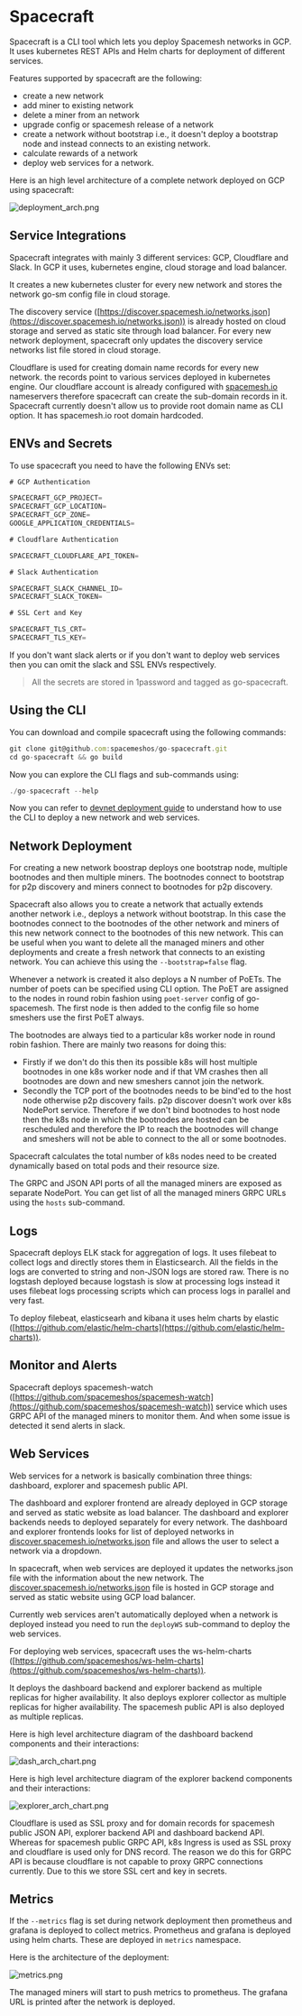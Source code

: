 # Spacecraft

Spacecraft is a CLI tool which lets you deploy Spacemesh networks in GCP. It uses kubernetes REST APIs and Helm charts for deployment of different services. 

Features supported by spacecraft are the following: 

- create a new network
- add miner to existing network
- delete a miner from an network
- upgrade config or spacemesh release of a network
- create a network without bootstrap i.e., it doesn't deploy a bootstrap node and instead connects to an existing network.
- calculate rewards of a network
- deploy web services for a network.

Here is an high level architecture of a complete network deployed on GCP using spacecraft:

![deployment_arch.png](docs/deployment_arch.png)

## Service Integrations

Spacecraft integrates with mainly 3 different services: GCP, Cloudflare and Slack. In GCP it uses, kubernetes engine, cloud storage and load balancer. 

It creates a new kubernetes cluster for every new network and stores the network go-sm config file in cloud storage. 

The discovery service ([https://discover.spacemesh.io/networks.json](https://discover.spacemesh.io/networks.json)) is already hosted on cloud storage and served as static site through load balancer. For every new network deployment, spacecraft only updates the discovery service networks list file stored in cloud storage.

Cloudflare is used for creating domain name records for every new network. the records point to various services deployed in kubernetes engine. Our cloudflare account is already configured with [spacemesh.io](http://spacemesh.io) nameservers therefore spacecraft can create the sub-domain records in it. Spacecraft currently doesn't allow us to provide root domain name as CLI option. It has spacemesh.io root domain hardcoded. 

## ENVs and Secrets

To use spacecraft you need to have the following ENVs set:

```jsx
# GCP Authentication

SPACECRAFT_GCP_PROJECT=
SPACECRAFT_GCP_LOCATION=
SPACECRAFT_GCP_ZONE=
GOOGLE_APPLICATION_CREDENTIALS=

# Cloudflare Authentication

SPACECRAFT_CLOUDFLARE_API_TOKEN=

# Slack Authentication

SPACECRAFT_SLACK_CHANNEL_ID=
SPACECRAFT_SLACK_TOKEN=

# SSL Cert and Key

SPACECRAFT_TLS_CRT=
SPACECRAFT_TLS_KEY=
```

If you don't want slack alerts or if you don't want to deploy web services then you can omit the slack and SSL ENVs respectively. 

> All the secrets are stored in 1password and tagged as go-spacecraft.
> 

## Using the CLI

You can download and compile spacecraft using the following commands:

```jsx
git clone git@github.com:spacemeshos/go-spacecraft.git
cd go-spacecraft && go build
```

Now you can explore the CLI flags and sub-commands using:

```jsx
./go-spacecraft --help
```

Now you can refer to [devnet deployment guide](docs/devnet.md) to understand how to use the CLI to deploy a new network and web services.

## Network Deployment

For creating a new network boostrap deploys one bootstrap node, multiple bootnodes and then multiple miners. The bootnodes connect to bootstrap for p2p discovery and miners connect to bootnodes for p2p discovery. 

Spacecraft also allows you to create a network that actually extends another network i.e., deploys a network without bootstrap. In this case the bootnodes connect to the bootnodes of the other network and miners of this new network connect to the bootnodes of this new network. This can be useful when you want to delete all the managed miners and other deployments and create a fresh network that connects to an existing network. You can achieve this using the `--bootstrap=false` flag.

Whenever a network is created it also deploys a N number of PoETs. The number of poets can be specified using CLI option.  The PoET are assigned to the nodes in round robin fashion using `poet-server` config of go-spacemesh. The first node is then added to the config file so home smeshers use the first PoET always. 

The bootnodes are always tied to a particular k8s worker node in round robin fashion. There are mainly two reasons for doing this: 

- Firstly if we don't do this then its possible k8s will host multiple bootnodes in one k8s worker node and if that VM crashes then all bootnodes are down and new smeshers cannot join the network.
- Secondly the TCP port of the bootnodes needs to be bind'ed to the host node otherwise p2p discovery fails. p2p discover doesn't work over k8s NodePort service. Therefore if we don't bind bootnodes to host node then the k8s node in which the bootnodes are hosted can be rescheduled and therefore the IP to reach the bootnodes will change and smeshers will not be able to connect to the all or some bootnodes.

Spacecraft calculates the total number of k8s nodes need to be created dynamically based on total pods and their resource size. 

The GRPC and JSON API ports of all the managed miners are exposed as separate NodePort. You can get list of all the managed miners GRPC URLs using the `hosts` sub-command.

## Logs

Spacecraft deploys ELK stack for aggregation of logs. It uses filebeat to collect logs and directly stores them in Elasticsearch. All the fields in the logs are converted to string and non-JSON logs are stored raw. There is no logstash deployed because logstash is slow at processing logs instead it uses filebeat logs processing scripts which can process logs  in parallel and very fast.

To deploy filebeat, elasticsearh and kibana it uses helm charts by elastic ([https://github.com/elastic/helm-charts](https://github.com/elastic/helm-charts)).

## Monitor and Alerts

Spacecraft deploys spacemesh-watch ([https://github.com/spacemeshos/spacemesh-watch](https://github.com/spacemeshos/spacemesh-watch)) service which uses GRPC API of the managed miners to monitor them. And when some issue is detected it send alerts in slack. 

## Web Services

Web services for a network is basically combination three things: dashboard, explorer and spacemesh public API.

The dashboard and explorer frontend are already deployed in GCP storage and served as static website as load balancer. The dashboard and explorer backends needs to deployed separately for every network. The dashboard and explorer frontends looks for list of deployed networks in [discover.spacemesh.io/networks.json](http://discover.spacemesh.io/networks.json) file and allows the user to select a network via a dropdown.

In spacecraft, when web services are deployed it updates the networks.json file with the information about the new network. The [discover.spacemesh.io/networks.json](http://discover.spacemesh.io/networks.json) file is hosted in GCP storage and served as static website using GCP load balancer.

Currently web services aren't automatically deployed when a network is deployed instead you need to run the `deployWS` sub-command to deploy the web services. 

For deploying web services, spacecraft uses the ws-helm-charts ([https://github.com/spacemeshos/ws-helm-charts](https://github.com/spacemeshos/ws-helm-charts)). 

It deploys the dashboard backend and explorer backend as multiple replicas for higher availability. It also deploys explorer collector as multiple replicas for higher availability. The spacemesh public API is also deployed as multiple replicas. 

Here is high level architecture diagram of the dashboard backend components and their interactions:

![dash_arch_chart.png](docs/dash_arch_chart.png)

Here is high level architecture diagram of the explorer backend components and their interactions:

![explorer_arch_chart.png](docs/explorer_arch_chart.png)

Cloudflare is used as SSL proxy and for domain records for spacemesh public JSON API, explorer backend API and dashboard backend API. Whereas for spacemesh public GRPC API, k8s Ingress  is used as SSL proxy and cloudflare is used only for DNS record. The reason we do this for GRPC API is because cloudflare is not capable to proxy GRPC connections currently. Due to this we store SSL cert and key in secrets.

## Metrics

If the `--metrics` flag is set during network deployment then prometheus and grafana is deployed to collect metrics. Prometheus and grafana is deployed using helm charts. These are deployed in `metrics` namespace. 

Here is the architecture of the deployment:

![metrics.png](docs/metrics.png)

The managed miners will start to push metrics to prometheus. The grafana URL is printed after the network is deployed.
